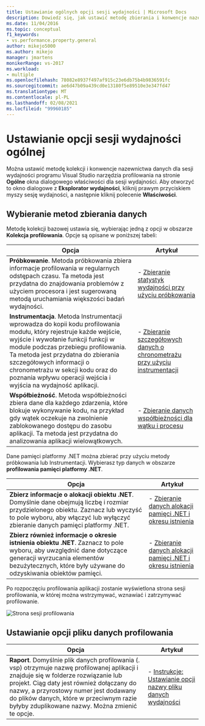 ```yaml
---
title: Ustawianie ogólnych opcji sesji wydajności | Microsoft Docs
description: Dowiedz się, jak ustawić metodę zbierania i konwencje nazewnictwa danych dla sesji wydajności narzędzia profilowania.
ms.date: 11/04/2016
ms.topic: conceptual
f1_keywords:
- vs.performance.property.general
author: mikejo5000
ms.author: mikejo
manager: jmartens
monikerRange: vs-2017
ms.workload:
- multiple
ms.openlocfilehash: 78082e8937f497af915c23e6db75b4b9836591fc
ms.sourcegitcommit: ae6d47b09a439cd0e13180f5e89510e3e347fd47
ms.translationtype: MT
ms.contentlocale: pl-PL
ms.lasthandoff: 02/08/2021
ms.locfileid: "99960185"
---
```

# <a name="set-general-performance-session-options"></a>Ustawianie opcji sesji wydajności ogólnej

Można ustawić metodę kolekcji i konwencje nazewnictwa danych dla sesji wydajności programu Visual Studio narzędzia profilowania na stronie **Ogólne** okna dialogowego właściwości dla sesji wydajności. Aby otworzyć to okno dialogowe z **Eksplorator wydajności**, kliknij prawym przyciskiem myszy sesję wydajności, a następnie kliknij polecenie **Właściwości**.

## <a name="choosing-data-collection-methods"></a>Wybieranie metod zbierania danych

Metodę kolekcji bazowej ustawia się, wybierając jedną z opcji w obszarze **Kolekcja profilowania**. Opcje są opisane w poniższej tabeli:

|Opcja|Artykuł|
|-|-|
|**Próbkowanie**. Metoda próbkowania zbiera informacje profilowania w regularnych odstępach czasu. Ta metoda jest przydatna do znajdowania problemów z użyciem procesora i jest sugerowaną metodą uruchamiania większości badań wydajności.|- [Zbieranie statystyk wydajności przy użyciu próbkowania](../profiling/collecting-performance-statistics-by-using-sampling.md)|
|**Instrumentacja**. Metoda Instrumentacji wprowadza do kopii kodu profilowania modułu, który rejestruje każde wejście, wyjście i wywołanie funkcji funkcji w module podczas przebiegu profilowania. Ta metoda jest przydatna do zbierania szczegółowych informacji o chronometrażu w sekcji kodu oraz do poznania wpływu operacji wejścia i wyjścia na wydajność aplikacji.|- [Zbieranie szczegółowych danych o chronometrażu przy użyciu instrumentacji](../profiling/collecting-detailed-timing-data-by-using-instrumentation.md)|
|**Współbieżność**. Metoda współbieżności zbiera dane dla każdego zdarzenia, które blokuje wykonywanie kodu, na przykład gdy wątek oczekuje na zwolnienie zablokowanego dostępu do zasobu aplikacji. Ta metoda jest przydatna do analizowania aplikacji wielowątkowych.|- [Zbieranie danych współbieżności dla wątku i procesu](../profiling/collecting-thread-and-process-concurrency-data.md)|

 Dane pamięci platformy .NET można zbierać przy użyciu metody próbkowania lub Instrumentacji. Wybierasz typ danych w obszarze **profilowania pamięci platformy .NET**.

|Opcja|Artykuł|
|-|-|
|**Zbierz informacje o alokacji obiektu .NET**. Domyślnie dane obejmują liczbę i rozmiar przydzielonego obiektu. Zaznacz lub wyczyść to pole wyboru, aby włączyć lub wyłączyć zbieranie danych pamięci platformy .NET. |- [Zbieranie danych alokacji pamięci .NET i okresu istnienia](../profiling/collecting-dotnet-memory-allocation-and-lifetime-data.md)|
|**Zbierz również informacje o okresie istnienia obiektu .NET**. Zaznacz to pole wyboru, aby uwzględnić dane dotyczące generacji wyrzucania elementów bezużytecznych, które były używane do odzyskiwania obiektów pamięci.|- [Zbieranie danych alokacji pamięci .NET i okresu istnienia](../profiling/collecting-dotnet-memory-allocation-and-lifetime-data.md) |

 Po rozpoczęciu profilowania aplikacji zostanie wyświetlona strona sesji profilowania, w której można wstrzymywać, wznawiać i zatrzymywać profilowanie.

 ![Strona sesji profilowania](../profiling/media/prof_profilingsessionpage.png "PROF_ProfilingSessionPage")

## <a name="set-profiling-data-file-options"></a>Ustawianie opcji pliku danych profilowania

|Opcja|Artykuł|
|-|-|
|**Raport**. Domyślnie plik danych profilowania (. vsp) otrzymuje nazwę profilowanej aplikacji i znajduje się w folderze rozwiązanie lub projekt. Ciąg daty jest również dołączany do nazwy, a przyrostowy numer jest dodawany do plików danych, które w przeciwnym razie byłyby zduplikowane nazwy. Można zmienić te opcje.|- [Instrukcje: Ustawianie opcji nazwy pliku danych wydajności](../profiling/how-to-set-performance-data-file-name-options.md)|
